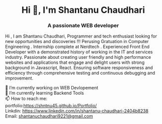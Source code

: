 <h1 align="center">Hi 👋, I'm Shantanu Chaudhari</h1>
<h3 align="center">A passionate WEB developer</h3>

Hi , I am Shantanu Chaudhari,
Programmer and tech enthusiast looking for new opportunities and discoveries !!! Perusing Gratuation in Computer Engineering . Internship complete at Nerdtech . Experienced Front End Developer with a demonstrated history of working in the IT and services industry. Passionate about creating user friendly and high performance websites and applications that engage and delight users with strong background in Javascript, React. Ensuring software responsiveness and efficiency through comprehensive testing and continuous debugging and improvement. 
<br/>



🔭 I’m currently working on WEB Devlopement
<br/>
🌱 I’m currently learning Backend Tools
<br/>
📫 How to reach me:
<br/>
portfolio:https://shntnu45.github.io/Portfolio/
<br/>
Linkdin: https://www.linkedin.com/in/shantanu-chaudhari-2404b8238
<br/>
Email: shantanuchaudhari9221@gmail.com
